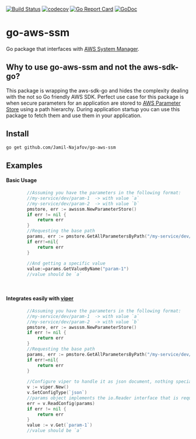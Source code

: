 [![Build Status](https://travis-ci.com/Jamil-Najafov/go-aws-ssm.svg?branch=master)](https://travis-ci.com/Jamil-Najafov/go-aws-ssm)
[![codecov](https://codecov.io/gh/Jamil-Najafov/go-aws-ssm/branch/master/graph/badge.svg)](https://codecov.io/gh/Jamil-Najafov/go-aws-ssm)
[![Go Report Card](https://goreportcard.com/badge/github.com/Jamil-Najafov/go-aws-ssm)](https://goreportcard.com/report/github.com/Jamil-Najafov/go-aws-ssm)
[![GoDoc](https://godoc.org/github.com/Jamil-Najafov/go-aws-ssm?status.svg)](https://pkg.go.dev/github.com/Jamil-Najafov/go-aws-ssm)

# go-aws-ssm
Go package that interfaces with [AWS System Manager](https://www.amazonaws.cn/en/systems-manager/).

## Why to use go-aws-ssm and not the aws-sdk-go?
This package is wrapping the aws-sdk-go and hides the complexity dealing with the not so Go friendly AWS SDK.
Perfect use case for this package is when secure parameters for an application are stored to 
[AWS Parameter Store](https://docs.aws.amazon.com/systems-manager/latest/userguide/systems-manager-parameter-store.html)
using a path hierarchy. During application startup you can use this package to fetch them and use them in your application.

## Install

```bash
go get github.com/Jamil-Najafov/go-aws-ssm
```

## Examples 

#### Basic Usage

```go
        //Assuming you have the parameters in the following format:
    	//my-service/dev/param-1  -> with value `a`
    	//my-service/dev/param-2  -> with value `b`
    	pmstore, err := awsssm.NewParameterStore()
    	if err != nil {
    		return err
    	}
    	//Requesting the base path
    	params, err := pmstore.GetAllParametersByPath("/my-service/dev/", true)
    	if err!=nil{
    		return err
    	}
    	
    	//And getting a specific value
    	value:=params.GetValueByName("param-1")
    	//value should be `a`
    	
    	
```

#### Integrates easily with [viper](https://github.com/spf13/viper)
```go
        //Assuming you have the parameters in the following format:
     	//my-service/dev/param-1  -> with value `a`
     	//my-service/dev/param-2  -> with value `b`
     	pmstore, err := awsssm.NewParameterStore()
     	if err != nil {
     		return err
     	}
     	//Requesting the base path
     	params, err := pmstore.GetAllParametersByPath("/my-service/dev/", true)
     	if err!=nil{
     		return err
     	}
    
    	//Configure viper to handle it as json document, nothing special here!
    	v := viper.New()
    	v.SetConfigType(`json`)
    	//params object implements the io.Reader interface that is required
    	err = v.ReadConfig(params)
    	if err != nil {
    		return err
    	}
    	value := v.Get(`param-1`)
    	//value should be `a`
```
